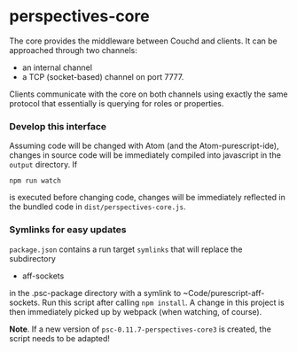 perspectives-core
======================

The core provides the middleware between Couchd and clients. It can be approached through two channels:
* an internal channel
* a TCP (socket-based) channel on port 7777.

Clients communicate with the core on both channels using exactly the same protocol that essentially is querying for roles or properties.

### Develop this interface
Assuming code will be changed with Atom (and the Atom-purescript-ide), changes in source code will be immediately compiled into javascript in the `output` directory. If

`npm run watch`

is executed before changing code, changes will be immediately reflected in the bundled code in `dist/perspectives-core.js`.

### Symlinks for easy updates
`package.json` contains a run target `symlinks` that will replace the subdirectory
* aff-sockets

in the .psc-package directory with a symlink to ~Code/purescript-aff-sockets. Run this script after calling `npm install`. A change in this project is then immediately picked up by webpack (when watching, of course).

**Note**. If a new version of `psc-0.11.7-perspectives-core3` is created, the script needs to be adapted!
